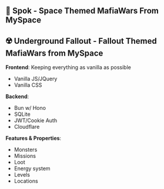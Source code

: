 ## 🚀 <b>Spok - Space Themed MafiaWars From MySpace

## ☢️ Underground Fallout - Fallout Themed MafiaWars from MySpace

</b>

<b>Frontend</b>: Keeping everything as vanilla as possible

- Vanilla JS/JQuery
- Vanilla CSS

<b>Backend</b>:

- Bun w/ Hono
- SQLite
- JWT/Cookie Auth
- Cloudflare

<b>Features & Properties</b>:

- Monsters
- Missions
- Loot
- Energy system
- Levels
- Locations
